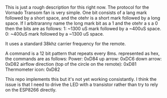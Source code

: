 This is just a rough description for this right now.
The protocol for the Vornado Transom fan is very simple. One bit consists of a lang mark followed by a short space, and the otehr is a short mark followed by a long space. 
If I arbitraranny name the long mark bit as a 1 and the otehr a s a 0 then the bits are as follows:
1: ~1300 uS mark followed by a ~400uS space.
0: ~400uS mark followed by a ~1300 uS space.

It uses a standard 38khz carrier frequency for the remote. 


A command is a 12 bit pattern that repeats every 8ms. represented as hex, the commands are as follows:
Power: 0xD84
up arrow: 0xDC6
down arrow: 0xD82
airflow direction (top of the circle on the remote): 0xD81
Thermometer icon: 0xD82

This repo implements this but it's not yet working consistantly. I think the issue is that I need to drive the LED with a transistor rather than try to rely on the ESP8266 directly.
